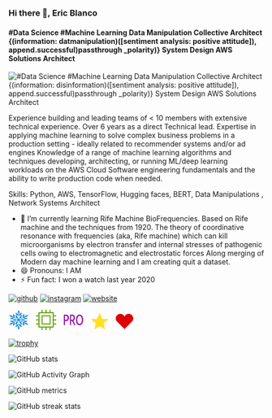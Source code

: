 ### Hi there 👋, Eric Blanco
#### #Data Science #Machine Learning Data Manipulation Collective Architect {(information: datmanipulation)([sentiment analysis: positive attitude]), append.successful)passthrough _polarity)} System Design AWS Solutions Architect
![#Data Science #Machine Learning Data Manipulation Collective Architect {(information: disinformation)([sentiment analysis: positive attitude]), append.successful)passthrough _polarity)} System Design AWS Solutions Architect](https://github.com/ericblanco/ericblanco/blob/main/Eric%20Blanco%20Nice%20to%20meet%20you..png?raw=true)

Experience building and leading teams of < 10 members with extensive technical experience. Over 6 years as a direct Technical lead.
Expertise in applying machine learning to solve complex business problems in a production setting - ideally related to recommender systems and/or ad engines
Knowledge of a range of machine learning algorithms and techniques
developing, architecting, or running ML/deep learning workloads on the AWS Cloud
Software engineering fundamentals and the ability to write production code when needed.

Skills: Python, AWS, TensorFlow, Hugging faces, BERT, Data Manipulations , Network Systems Architect

- 🌱 I’m currently learning Rife Machine BioFrequencies. Based on Rife machine and the techniques from 1920. The theory of coordinative resonance with frequencies (aka, Rife machine) which can kill microorganisms by electron transfer and internal stresses of pathogenic cells owing to electromagnetic and electrostatic forces Along  merging of Modern day machine learning and I am creating quit a dataset.  
- 😄 Pronouns: I AM   
- ⚡ Fun fact: I won a watch last year 2020 


[<img src='https://cdn.jsdelivr.net/npm/simple-icons@3.0.1/icons/github.svg' alt='github' height='40'>](https://github.com/ericblanco)  [<img src='https://cdn.jsdelivr.net/npm/simple-icons@3.0.1/icons/instagram.svg' alt='instagram' height='40'>](https://www.instagram.com/ericblancosf/)  [<img src='https://cdn.jsdelivr.net/npm/simple-icons@3.0.1/icons/icloud.svg' alt='website' height='40'>](ericblanco.com)  

<a href='https://archiveprogram.github.com/'><img src='https://raw.githubusercontent.com/acervenky/animated-github-badges/master/assets/acbadge.gif' width='40' height='40'></a> <a href='https://docs.github.com/en/developers'><img src='https://raw.githubusercontent.com/acervenky/animated-github-badges/master/assets/devbadge.gif' width='40' height='40'></a> <a href='https://github.com/pricing'><img src='https://raw.githubusercontent.com/acervenky/animated-github-badges/master/assets/pro.gif' width='40' height='40'></a> <a href='https://stars.github.com/'><img src='https://raw.githubusercontent.com/acervenky/animated-github-badges/master/assets/starbadge.gif' width='35' height='35'></a> <a href='https://docs.github.com/en/github/supporting-the-open-source-community-with-github-sponsors'><img src='https://raw.githubusercontent.com/acervenky/animated-github-badges/master/assets/sponsorbadge.gif' width='35' height='35'></a> 

[![trophy](https://github-profile-trophy.vercel.app/?username=ryo)](https://github.com/ryo-ma/github-profile-trophy)

![GitHub stats](https://github-readme-stats.vercel.app/api?username=ericblanco&show_icons=2000&count_private=true)  

![GitHub Activity Graph](https://activity-graph.herokuapp.com/graph?username=ericblanco)  

![GitHub metrics](https://metrics.lecoq.io/ericblanco)  

![GitHub streak stats](https://github-readme-streak-stats.herokuapp.com/?user=ericblanco)  


